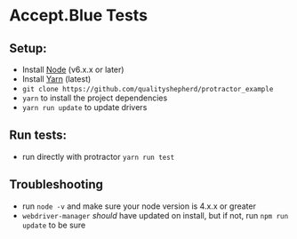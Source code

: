 # Accept.Blue Tests

## Setup:
* Install [Node](http://nodejs.org) (v6.x.x or later)
* Install [Yarn](https://yarnpkg.com/lang/en/docs/install/) (latest)
* `git clone https://github.com/qualityshepherd/protractor_example`
* `yarn` to install the project dependencies
* `yarn run update` to update drivers

## Run tests:
* run directly with protractor `yarn run test`

## Troubleshooting
* run `node -v` and make sure your node version is 4.x.x or greater
* `webdriver-manager` _should_ have updated on install, but if not, run `npm run update` to be sure
